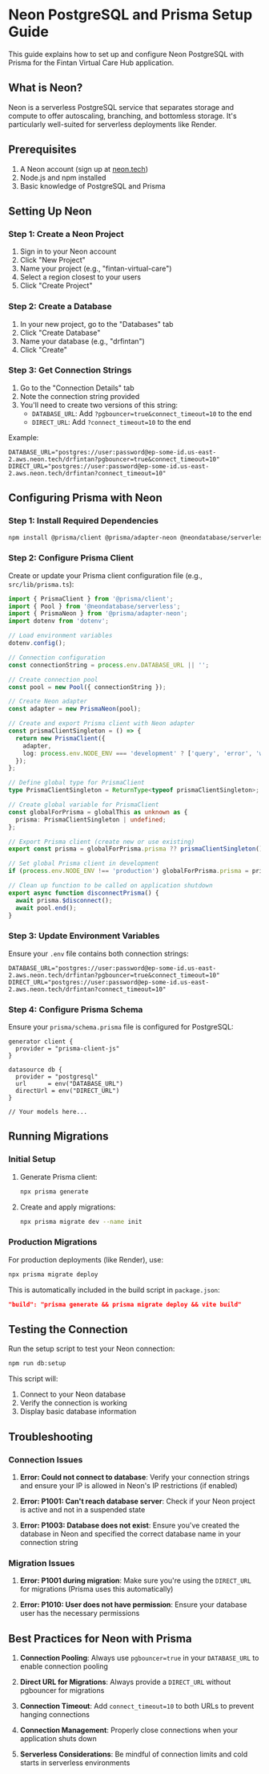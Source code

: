 # Neon PostgreSQL and Prisma Setup Guide

This guide explains how to set up and configure Neon PostgreSQL with Prisma for the Fintan Virtual Care Hub application.

## What is Neon?

Neon is a serverless PostgreSQL service that separates storage and compute to offer autoscaling, branching, and bottomless storage. It's particularly well-suited for serverless deployments like Render.

## Prerequisites

1. A Neon account (sign up at [neon.tech](https://neon.tech))
2. Node.js and npm installed
3. Basic knowledge of PostgreSQL and Prisma

## Setting Up Neon

### Step 1: Create a Neon Project

1. Sign in to your Neon account
2. Click "New Project"
3. Name your project (e.g., "fintan-virtual-care")
4. Select a region closest to your users
5. Click "Create Project"

### Step 2: Create a Database

1. In your new project, go to the "Databases" tab
2. Click "Create Database"
3. Name your database (e.g., "drfintan")
4. Click "Create"

### Step 3: Get Connection Strings

1. Go to the "Connection Details" tab
2. Note the connection string provided
3. You'll need to create two versions of this string:
   - `DATABASE_URL`: Add `?pgbouncer=true&connect_timeout=10` to the end
   - `DIRECT_URL`: Add `?connect_timeout=10` to the end

Example:
```
DATABASE_URL="postgres://user:password@ep-some-id.us-east-2.aws.neon.tech/drfintan?pgbouncer=true&connect_timeout=10"
DIRECT_URL="postgres://user:password@ep-some-id.us-east-2.aws.neon.tech/drfintan?connect_timeout=10"
```

## Configuring Prisma with Neon

### Step 1: Install Required Dependencies

```bash
npm install @prisma/client @prisma/adapter-neon @neondatabase/serverless
```

### Step 2: Configure Prisma Client

Create or update your Prisma client configuration file (e.g., `src/lib/prisma.ts`):

```typescript
import { PrismaClient } from '@prisma/client';
import { Pool } from '@neondatabase/serverless';
import { PrismaNeon } from '@prisma/adapter-neon';
import dotenv from 'dotenv';

// Load environment variables
dotenv.config();

// Connection configuration
const connectionString = process.env.DATABASE_URL || '';

// Create connection pool
const pool = new Pool({ connectionString });

// Create Neon adapter
const adapter = new PrismaNeon(pool);

// Create and export Prisma client with Neon adapter
const prismaClientSingleton = () => {
  return new PrismaClient({
    adapter,
    log: process.env.NODE_ENV === 'development' ? ['query', 'error', 'warn'] : ['error'],
  });
};

// Define global type for PrismaClient
type PrismaClientSingleton = ReturnType<typeof prismaClientSingleton>;

// Create global variable for PrismaClient
const globalForPrisma = globalThis as unknown as {
  prisma: PrismaClientSingleton | undefined;
};

// Export Prisma client (create new or use existing)
export const prisma = globalForPrisma.prisma ?? prismaClientSingleton();

// Set global Prisma client in development
if (process.env.NODE_ENV !== 'production') globalForPrisma.prisma = prisma;

// Clean up function to be called on application shutdown
export async function disconnectPrisma() {
  await prisma.$disconnect();
  await pool.end();
}
```

### Step 3: Update Environment Variables

Ensure your `.env` file contains both connection strings:

```
DATABASE_URL="postgres://user:password@ep-some-id.us-east-2.aws.neon.tech/drfintan?pgbouncer=true&connect_timeout=10"
DIRECT_URL="postgres://user:password@ep-some-id.us-east-2.aws.neon.tech/drfintan?connect_timeout=10"
```

### Step 4: Configure Prisma Schema

Ensure your `prisma/schema.prisma` file is configured for PostgreSQL:

```prisma
generator client {
  provider = "prisma-client-js"
}

datasource db {
  provider = "postgresql"
  url      = env("DATABASE_URL")
  directUrl = env("DIRECT_URL")
}

// Your models here...
```

## Running Migrations

### Initial Setup

1. Generate Prisma client:
   ```bash
   npx prisma generate
   ```

2. Create and apply migrations:
   ```bash
   npx prisma migrate dev --name init
   ```

### Production Migrations

For production deployments (like Render), use:

```bash
npx prisma migrate deploy
```

This is automatically included in the build script in `package.json`:

```json
"build": "prisma generate && prisma migrate deploy && vite build"
```

## Testing the Connection

Run the setup script to test your Neon connection:

```bash
npm run db:setup
```

This script will:
1. Connect to your Neon database
2. Verify the connection is working
3. Display basic database information

## Troubleshooting

### Connection Issues

1. **Error: Could not connect to database**: Verify your connection strings and ensure your IP is allowed in Neon's IP restrictions (if enabled)

2. **Error: P1001: Can't reach database server**: Check if your Neon project is active and not in a suspended state

3. **Error: P1003: Database does not exist**: Ensure you've created the database in Neon and specified the correct database name in your connection string

### Migration Issues

1. **Error: P1001 during migration**: Make sure you're using the `DIRECT_URL` for migrations (Prisma uses this automatically)

2. **Error: P1010: User does not have permission**: Ensure your database user has the necessary permissions

## Best Practices for Neon with Prisma

1. **Connection Pooling**: Always use `pgbouncer=true` in your `DATABASE_URL` to enable connection pooling

2. **Direct URL for Migrations**: Always provide a `DIRECT_URL` without pgbouncer for migrations

3. **Connection Timeout**: Add `connect_timeout=10` to both URLs to prevent hanging connections

4. **Connection Management**: Properly close connections when your application shuts down

5. **Serverless Considerations**: Be mindful of connection limits and cold starts in serverless environments


